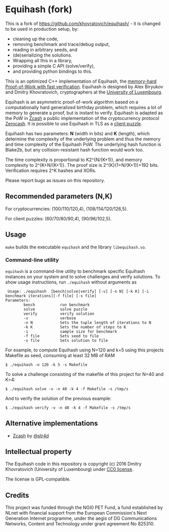 # Equihash (fork)

This is a fork of https://github.com/khovratovich/equihash/ - it is changed to be used in production setup, by:
   - cleaning up the code,
   - removing benchmark and trace/debug output,
   - reading in arbitrary seeds, and
   - (de)serializing the solutions.
   - Wrapping all this in a library,
   - providing a simple C API (solve/verify),
   - and providing python bindings to this.

This is an optimized C++ implementation of Equihash, the [memory-hard Proof-of-Work
 with fast verification](https://www.internetsociety.org/sites/default/files/blogs-media/equihash-asymmetric-proof-of-work-based-generalized-birthday-problem.pdf). Equihash is designed by Alex Biryukov and Dmitry Khovratovich, cryptographers at the [University of Luxembourg](https://www.cryptolux.org/index.php/Home).

Equihash is an asymmetric proof-of-work algorithm based on a computationally
hard generalized birthday problem, which requires a lot of memory to generate
a proof, but is instant
to verify. Equihash is adapted as the PoW in [Zcash](https://z.cash/) a public implementation
of the cryptocurrency protocol [Zerocash](http://zerocash-project.org/paper). It is possible to use Equihash in TLS as a [client puzzle](https://tools.ietf.org/html/draft-nygren-tls-client-puzzles-00).

Equihash has two parameters: **N** (width in bits) and **K** (length), which determine the complexity
of the underlying problem and thus the memory and time complexity of the Equihash PoW. The underlying hash function is Blake2b, but any collision-resistant hash function would work too.

The time complexity is proportional to K2^{N/(K+1)}, and memory complexity to 2^{K+N/(K+1)}. The proof size is 2^{K}(1+N/(K+1))+192 bits. Verification requires 2^K hashes and XORs.

Please report bugs as issues on this repository.

## Recommended parameters (N,K)

For cryptocurrencies: (100/110/120,4), (108/114/120/126,5).

For client puzzles: (60/70/80/90,4), (90/96/102,5).

## Usage

`make` builds the executable `equihash` and the library `libequihash.so`.

### Command-line utility

`equihash` is a command-line utility to benchmark specific Equihash instances
on your system and to solve challenges and verify solutions. To show usage instructions, run
`./equihash` without arguments as

```
 Usage: ./equihash  [bench|solve|verify] [-v] [-n N] [-k K] [-i benchmark iterations][-f file] [-s file]
Parameters:
        bench           run benchmark
        solve           solve puzzle
        verify          verify solution
        -v              verbose
        -n N            Sets the tuple length of iterations to N
        -k K            Sets the number of steps to K
        -i              sample size for benchmark
        -f file         Sets seed to file
        -s file         Sets solution to file
```
For example, to compute Equihash using N=120 and k=5 using this projects Makefile as seed, consuming at least 32 MB of RAM
```
$ ./equihash -n 120 -k 5 -s Makefile
```

To solve a challenge consisting of the makefile of this project for N=40 and K=4:
```
$ ./equihash solve -v -n 40 -k 4 -f Makefile -s /tmp/s
```
And to verify the solution of the previous example:
```
$ ./equihash verify -v -n 40 -k 4 -f Makefile -s /tmp/s
```

## Alternative implementations


* [Zcash](https://github.com/zcash/zcash/) by [@str4d](https://github.com/str4d)

## Intellectual property

The Equihash code in this
repository is copyright (c) 2016 Dmitry Khovratovich (University of Luxembourg)  under
[CC0 license](https://creativecommons.org/about/cc0).

The license is GPL-compatible.

## Credits

This project was funded through the NGI0 PET Fund, a fund established
by NLnet with financial support from the European Commission's Next
Generation Internet programme, under the aegis of DG Communications
Networks, Content and Technology under grant agreement No 825310.
